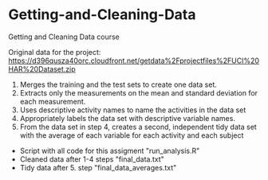 Getting-and-Cleaning-Data
=========================

Getting and Cleaning Data course

Original data for the project: 
https://d396qusza40orc.cloudfront.net/getdata%2Fprojectfiles%2FUCI%20HAR%20Dataset.zip


1. Merges the training and the test sets to create one data set.
2. Extracts only the measurements on the mean and standard deviation for each measurement. 
3. Uses descriptive activity names to name the activities in the data set
4. Appropriately labels the data set with descriptive variable names. 
5. From the data set in step 4, creates a second, independent tidy data set with the average of each variable for each activity and each subject

- Script with all code for this assigment "run_analysis.R"
- Cleaned data after 1-4 steps "final_data.txt"
- Tidy data after 5. step "final_data_averages.txt"


